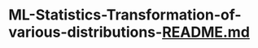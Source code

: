 # ML-Statistics-Transformation-of-various-distributions-[README.md](https://github.com/raviranjan020715/ML-Statistics-Transformation-of-various-distributions-/files/8706373/README.md)
